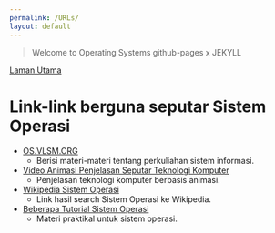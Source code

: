 ```yaml
---
permalink: /URLs/
layout: default
---
```


>Welcome to Operating Systems github-pages x JEKYLL

[Laman Utama](../)

# Link-link berguna seputar Sistem Operasi

- [OS.VLSM.ORG](https://os.vlsm.org/)
  - Berisi materi-materi tentang perkuliahan sistem informasi.
- [Video Animasi Penjelasan Seputar Teknologi Komputer](https://www.youtube.com/channel/UCJQJ4GjTiq5lmn8czf8oo0Q)
  - Penjelasan teknologi komputer berbasis animasi.
- [Wikipedia Sistem Operasi](https://id.wikipedia.org/wiki/Sistem_operasi)
  - Link hasil search Sistem Operasi ke Wikipedia.
- [Beberapa Tutorial Sistem Operasi](https://ryanstutorials.net/)
  - Materi praktikal untuk sistem operasi.